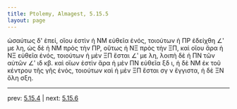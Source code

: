 ```yaml
---
title: Ptolemy, Almagest, 5.15.5
layout: page
---
```


ὡσαύτως δ' ἐπεί, οἵου ἐστὶν ἡ ΝΜ εὐθεῖα ἑνός, τοιούτων ἡ ΠΡ ἐδείχθη ∠ʹ με λη, ὡς δὲ ἡ ΝΜ πρὸς τὴν ΠΡ, οὕτως ἡ ΝΞ πρὸς τὴν ΞΠ, καὶ οἵου ἄρα ἡ ΝΞ εὐθεῖα ἑνός, τοιούτων ἡ μὲν ΞΠ ἔσται ∠ʹ με λη, λοιπὴ δὲ ἡ ΠΝ τῶν αὐτῶν ∠ʹ ιδ κβ. καὶ οἵων ἐστὶν ἄρα ἡ μὲν ΠΝ εὐθεῖα ξδ ι, ἡ δὲ ΝΜ ἐκ τοῦ κέντρου τῆς γῆς ἑνός, τοιούτων καὶ ἡ μὲν ΞΠ ἔσται σγ ν ἔγγιστα, ἡ δὲ ΞΝ ὅλη σξη. 

---

prev: [5.15.4](../5.15.4/) | next: [5.15.6](../5.15.6/)

